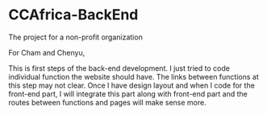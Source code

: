 # CCAfrica-BackEnd
The project for a non-profit organization

For Cham and Chenyu,

This is first steps of the back-end development. I just tried to code individual function the website should have. The links between functions at this step may not clear.
Once I have design layout and when I code for the front-end part, I will integrate this part along with front-end part and the routes between functions and pages will make sense more.


